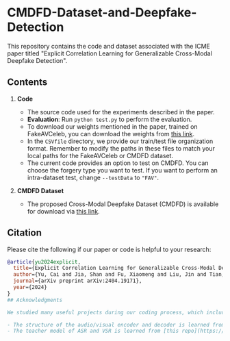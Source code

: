 # CMDFD-Dataset-and-Deepfake-Detection

This repository contains the code and dataset associated with the ICME paper titled "Explicit Correlation Learning for Generalizable Cross-Modal Deepfake Detection".

## Contents

1. **Code**
   - The source code used for the experiments described in the paper.
   - **Evaluation**: Run `python test.py` to perform the evaluation.
   - To download our weights mentioned in the paper, trained on FakeAVCeleb, you can download the weights from [this link](https://drive.google.com/drive/folders/11K22EGH-I_vy6vMohQ7g3NjNAfr8pFZ4).
   - In the `CSVfile` directory, we provide our train/test file organization format. Remember to modify the paths in these files to match your local paths for the FakeAVCeleb or CMDFD dataset.
   - The current code provides an option to test on CMDFD. You can choose the forgery type you want to test. If you want to perform an intra-dataset test, change `--testData` to `"FAV"`.

2. **CMDFD Dataset**
   - The proposed Cross-Modal Deepfake Dataset (CMDFD) is available for download via [this link](https://drive.google.com/drive/folders/198w2kdRmf64lrELJ2H1df66PFJmb64DG).

## Citation

Please cite the following if our paper or code is helpful to your research:

```bibtex
@article{yu2024explicit,
  title={Explicit Correlation Learning for Generalizable Cross-Modal Deepfake Detection},
  author={Yu, Cai and Jia, Shan and Fu, Xiaomeng and Liu, Jin and Tian, Jiahe and Dai, Jiao and Wang, Xi and Lyu, Siwei and Han, Jizhong},
  journal={arXiv preprint arXiv:2404.19171},
  year={2024}
}
## Acknowledgments

We studied many useful projects during our coding process, which include:

- The structure of the audio/visual encoder and decoder is learned from [this repo](https://github.com/TaoRuijie/TalkNet-ASD).
- The teacher model of ASR and VSR is learned from [this repo](https://github.com/smeetrs/deep_avsr/tree/master).
